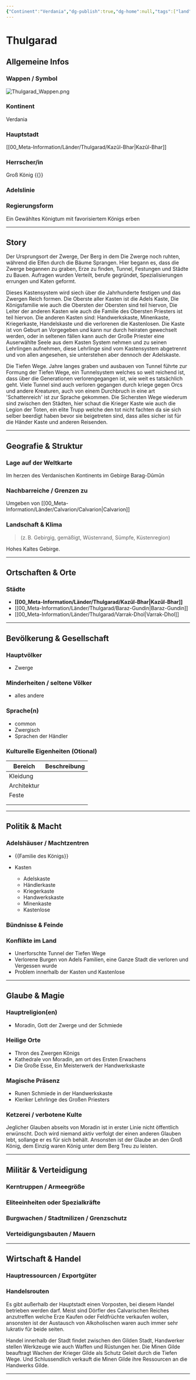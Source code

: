 ```yaml
---
{"Continent":"Verdania","dg-publish":true,"dg-home":null,"tags":["land","dwarf"],"dg-path":"Locations/Thulgarad.md","permalink":"/locations/thulgarad/","dgPassFrontmatter":true}
---
```



# **Thulgarad**

## **Allgemeine Infos**

### Wappen / Symbol

![Thulgarad_Wappen.png](/img/user/00_Meta-Information/L%C3%A4nder/Thulgarad/Thulgarad_Wappen.png)

### Kontinent

Verdania

### Hauptstadt

[[00_Meta-Information/Länder/Thulgarad/Kazûl-Bhar\|Kazûl-Bhar]]

### Herrscher/in

Groß König {{}}

### Adelslinie



### Regierungsform

Ein Gewähltes Königtum mit favorisiertem Königs erben

---

## **Story**

Der Ursprungsort der Zwerge, Der Berg in dem Die Zwerge noch ruhten, während die Elfen durch die Bäume Sprangen. 
Hier begann es, dass die Zwerge begannen zu graben, Erze zu finden, Tunnel, Festungen und Städte zu Bauen.
Aufragen wurden Verteilt, berufe gegründet, Spezialisierungen errungen und Katen geformt.

Dieses Kastensystem wird siech über die Jahrhunderte festigen und das Zwergen Reich formen. 
Die Oberste aller Kasten ist die Adels Kaste, Die Königsfamilie wie auch die Obersten der Obersten sind teil hiervon, Die Leiter der anderen Kasten wie auch die Familie des Obersten Priesters ist teil hiervon. Die anderen Kasten sind: Handwerkskaste, Minenkaste, Kriegerkaste, Handelskaste und die verlorenen die Kastenlosen.
Die Kaste ist von Geburt an Vorgegeben und kann nur durch heiraten gewechselt werden, oder in seltenen fällen kann auch der Große Priester eine Auserwählte Seele aus dem Kasten System nehmen und zu seinen Lehrlingen aufnehmen, diese Lehrlinge sind vom Kastensystem abgetrennt und von allen angesehen, sie unterstehen aber dennoch der Adelskaste.

Die Tiefen Wege. Jahre langes graben und ausbauen von Tunnel führte zur Formung der Tiefen Wege, ein Tunnelsystem welches so weit reichend ist, dass über die Generationen verlorengegangen ist, wie weit es tatsächlich geht. Viele Tunnel sind auch verloren gegangen durch kriege gegen Orcs und andere Kreaturen, auch von einem Durchbruch in eine art 'Schattenreich' ist zur Sprache gekommen. Die Sichersten Wege wiederum sind zwischen den Städten, hier schaut die Krieger Kaste wie auch die Legion der Toten, ein elite Trupp welche den tot nicht fachten da sie sich selber beerdigt haben bevor sie beigetreten sind, dass alles sicher ist für die Händer Kaste und anderen Reisenden.

---

## **Geografie & Struktur**

### Lage auf der Weltkarte

Im herzen des Verdanischen Kontinents im Gebirge 
Barag-Dûmûn


### Nachbarreiche / Grenzen zu

Umgeben von [[00_Meta-Information/Länder/Calvarion/Calvarion\|Calvarion]]

### Landschaft & Klima

> (z. B. Gebirgig, gemäßigt, Wüstenrand, Sümpfe, Küstenregion)

Hohes Kaltes Gebirge.

--- 

## **Ortschaften & Orte**

### Städte

- **[[00_Meta-Information/Länder/Thulgarad/Kazûl-Bhar\|Kazûl-Bhar]]**
- [[00_Meta-Information/Länder/Thulgarad/Baraz-Gundin\|Baraz-Gundin]]
- [[00_Meta-Information/Länder/Thulgarad/Varrak-Dhol\|Varrak-Dhol]]


--- 

## **Bevölkerung & Gesellschaft**

### Hauptvölker

- Zwerge

### Minderheiten / seltene Völker

- alles andere

### Sprache(n)

- common
- Zwergisch
- Sprachen der Händler

### Kulturelle Eigenheiten (Otional)

| Bereich     | Beschreibung |
| ----------- | ------------ |
| Kleidung    |              |
| Architektur |              |
| Feste       |              |
|             |              |
|             |              |


---

## **Politik & Macht**

### Adelshäuser / Machtzentren

- {{Familie des Königs}}

- Kasten
	- Adelskaste
	- Händlerkaste
	- Kriegerkaste
	- Handwerkskaste
	- Minenkaste
	- Kastenlose


###  Bündnisse & Feinde



### Konflikte im Land

- Unerforschte Tunnel der Tiefen Wege
- Verlorene Burgen von Adels Familien, eine Ganze Stadt die verloren und Vergessen wurde
- Problem innerhalb der Kasten und Kastenlose


---

## **Glaube & Magie**

### Hauptreligion(en)

- Moradin, Gott der Zwerge und der Schmiede

### Heilige Orte

- Thron des Zwergen Königs
- Kathedrale von Moradin, am ort des Ersten Erwachens
- Die Große Esse, Ein Meisterwerk der Handwerkskaste

### Magische Präsenz

- Runen Schmiede in der Handwerkskaste
- Kleriker Lehrlinge des Großen Priesters

### Ketzerei / verbotene Kulte

Jeglicher Glauben abseits von Moradin ist in erster Linie nicht öffentlich erwünscht. Doch wird niemand aktiv verfolgt der einen anderen Glauben lebt, sollange er es für sich behält.
Ansonsten ist der Glaube an den Groß König, dem Einzig waren König unter dem Berg Treu zu leisten.

---

## **Militär & Verteidigung**

### Kerntruppen / Armeegröße



### Eliteeinheiten oder Spezialkräfte



### Burgwachen / Stadtmilizen / Grenzschutz



### Verteidigungsbauten / Mauern



---

## **Wirtschaft & Handel**

### Hauptressourcen / Exportgüter



### Handelsrouten

Es gibt außerhalb der Hauptstadt einen Vorposten, bei diesem Handel betrieben werden darf. Meist sind Dörfler des Calvarischen Reiches anzutreffen welche Erze Kaufen oder Feldfrüchte verkaufen wollen, ansonsten ist der Austausch von Alkoholischen waren auch immer sehr lukrativ für beide seiten.

Handel innerhalb der Stadt findet zwischen den Gilden Stadt, Handwerker stellen Werkzeuge wie auch Waffen und Rüstungen her. Die Minen Gilde beauftragt Wachen der Krieger Gilde als Schutz Geleit durch die Tiefen Wege. Und Schlussendlich verkauft die Minen Gilde ihre Ressourcen an die Handwerks Gilde.

---
